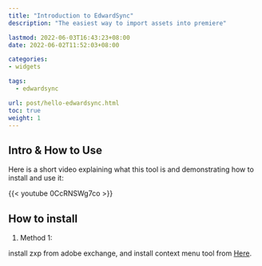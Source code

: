 ```yaml
---
title: "Introduction to EdwardSync"
description: "The easiest way to import assets into premiere"

lastmod: 2022-06-03T16:43:23+08:00
date: 2022-06-02T11:52:03+08:00

categories:
- widgets

tags:
  - edwardsync

url: post/hello-edwardsync.html
toc: true
weight: 1
---
```


## Intro & How to Use

Here is a short video explaining what this tool is and demonstrating how to install and use it:

{{< youtube 0CcRNSWg7co >}}




## How to install

1. Method 1:

install zxp from adobe exchange, and install context menu tool from [Here](https://github.com/edwardsync/edwardsync-releases/releases/tag/latest).



